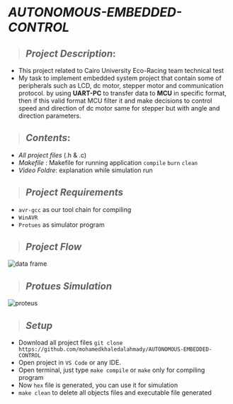 # _**AUTONOMOUS-EMBEDDED-CONTROL**_
> ## _Project Description_:
   * This project related to Cairo University Eco-Racing team technical test
   * My task to implement embedded system project that contain some of peripherals such as LCD, dc motor, stepper motor and communication protocol. by using **UART-PC** to transfer data to **MCU** in specific format, then if this valid format MCU filter it and make decisions to control speed and direction of dc motor same for stepper but with angle and direction parameters.
> ## _Contents_:
   * _All project files_ (.h & .c)
   * _Makefile_ : Makefile for running application `compile` `burn` `clean`
   * _Video Foldre_: explanation while simulation run
> ## _Project Requirements_
* `avr-gcc` as our tool chain for compiling
* `WinAVR`
* `Protues` as simulator program


> ## _Project Flow_

![data frame](https://user-images.githubusercontent.com/67025780/189889596-feb53074-a8b8-40d1-a58f-cfca5498a2ce.PNG)

> ## _Protues Simulation_

![proteus](https://user-images.githubusercontent.com/67025780/189891336-032759d2-c7c5-4d39-addc-f5924a40d215.PNG)


> ## _Setup_
  * Download all project files `git clone https://github.com/mohamedkhaledalahmady/AUTONOMOUS-EMBEDDED-CONTROL`
  * Open project in `VS Code` or any IDE.
  * Open terminal, just type `make compile` or `make` only for compiling program
  * Now `hex` file is generated, you can use it for simulation
  * `make clean` to delete all objects files and executable file generated
